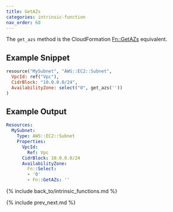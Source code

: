 ```yaml
---
title: GetAZs
categories: intrinsic-function
nav_order: 60
---
```


The `get_azs` method is the CloudFormation [Fn::GetAZs](https://docs.aws.amazon.com/AWSCloudFormation/latest/UserGuide/intrinsic-function-reference-getavailabilityzones.html) equivalent.

## Example Snippet

```ruby
resource("MySubnet", "AWS::EC2::Subnet",
  VpcId: ref("Vpc"),
  CidrBlock: "10.0.0.0/24",
  AvailabilityZone: select("0", get_azs(''))
)
```

## Example Output

```yaml
Resources:
  MySubnet:
    Type: AWS::EC2::Subnet
    Properties:
      VpcId:
        Ref: Vpc
      CidrBlock: 10.0.0.0/24
      AvailabilityZone:
        Fn::Select:
        - '0'
        - Fn::GetAZs: ''
```

{% include back_to/intrinsic_functions.md %}

{% include prev_next.md %}
